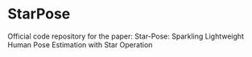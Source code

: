 # StarPose
Official code repository for the paper: Star-Pose: Sparkling Lightweight Human Pose Estimation with Star Operation
